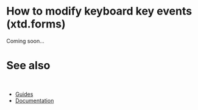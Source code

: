 # How to modify keyboard key events (xtd.forms)

Coming soon...

# See also
​
* [Guides](/docs/documentation/guides)
* [Documentation](/docs/documentation)

[//]: # (https://learn.microsoft.com/en-us/dotnet/desktop/winforms/input-keyboard/how-to-change-key-press?view=netdesktop-6.0)
